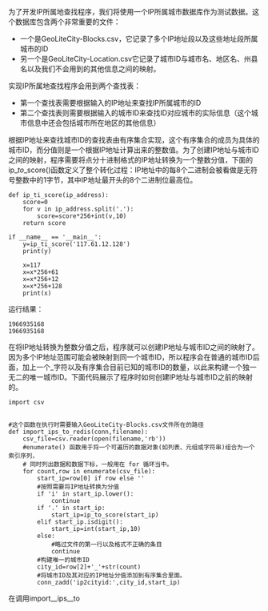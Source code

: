 为了开发IP所属地查找程序，我们将使用一个IP所属城市数据库作为测试数据。这个数据库包含两个非常重要的文件：

* 一个是GeoLiteCity-Blocks.csv，它记录了多个IP地址段以及这些地址段所属城市的ID
* 另一个是GeoLiteCity-Location.csv它记录了城市ID与城市名、地区名、州县名以及我们不会用到的其他信息之间的映射。

实现IP所属地查找程序会用到两个查找表：

* 第一个查找表需要根据输入的IP地址来查找IP所属城市的ID
* 第二个查找表则需要根据输入的城市ID来查找ID对应城市的实际信息（这个城市信息中还会包括城市所在地区的其他信息）

根据IP地址来查找城市ID的查找表由有序集合实现，这个有序集合的成员为具体的城市ID，而分值则是一个根据IP地址计算出来的整数值。为了创建IP地址与城市ID之间的映射，程序需要将点分十进制格式的IP地址转换为一个整数分值，下面的ip\__to_\_score\(\)函数定义了整个转化过程：IP地址中的每8个二进制会被看做是无符号整数中的1字节，其中IP地址最开头的8个二进制位最高位。

```
def ip_ti_score(ip_address):
    score=0
    for v in ip_address.split('.'):
        score=score*256+int(v,10)
    return score

if __name__ == '__main__':
    y=ip_ti_score('117.61.12.128')
    print(y)

    x=117
    x=x*256+61
    x=x*256+12
    x=x*256+128
    print(x)
```

运行结果：

```
1966935168
1966935168
```

在将IP地址转换为整数分值之后，程序就可以创建IP地址与城市ID之间的映射了。因为多个IP地址范围可能会被映射到同一个城市ID，所以程序会在普通的城市ID后面，加上一个\_字符以及有序集合目前已知的城市ID的数量，以此来构建一个独一无二的唯一城市ID。下面代码展示了程序时如何创建IP地址与城市ID之前的映射的。

```
import csv


#这个函数在执行时需要输入GeoLiteCity-Blocks.csv文件所在的路径
def import_ips_to_redis(conn,filename):
    csv_file=csv.reader(open(filename,'rb'))
    #enumerate() 函数用于将一个可遍历的数据对象(如列表、元组或字符串)组合为一个索引序列，
    # 同时列出数据和数据下标，一般用在 for 循环当中。
    for count,row in enumerate(csv_file):
        start_ip=row[0] if row else ''
        #按照需要将IP地址转换为分值
        if 'i' in start_ip.lower():
            continue
        if '.' in start_ip:
            start_ip=ip_to_score(start_ip)
        elif start_ip.isdigit():
            start_ip=int(start_ip,10)
        else:
            #略过文件的第一行以及格式不正确的条目
            continue
        #构建唯一的城市ID
        city_id=row[2]+'_'+str(count)
        #将城市ID及其对应的IP地址分值添加到有序集合里面。
        conn_zadd('ip2cityid:',city_id,start_ip)
```

在调用import__ips__to

